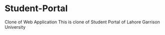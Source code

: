 # Student-Portal
Clone of Web Application
This is clone of Student Portal of Lahore Garrison University
